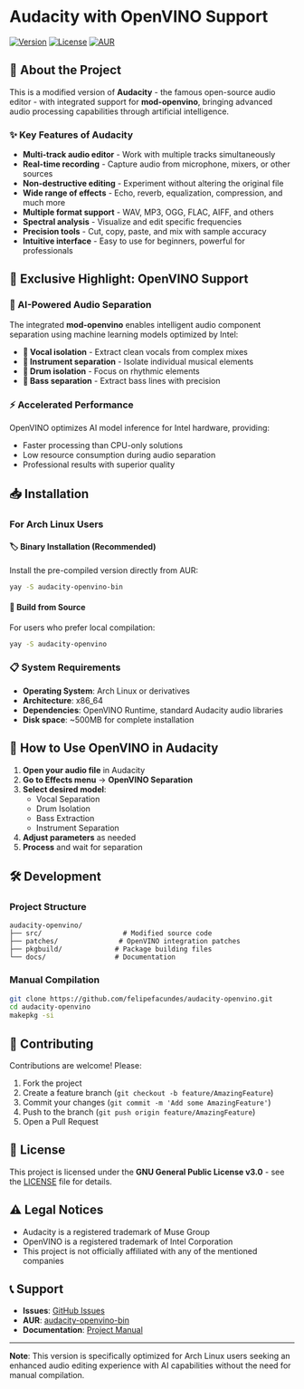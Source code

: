 # Audacity with OpenVINO Support

[![Version](https://img.shields.io/badge/version-3.7.5-blue.svg)](https://github.com/felipefacundes/audacity-openvino/releases)
[![License](https://img.shields.io/badge/license-GPLv3-green.svg)](LICENSE)
[![AUR](https://img.shields.io/badge/AUR-available-cyan.svg)](https://aur.archlinux.org/packages/audacity-openvino)

## 🎯 About the Project

This is a modified version of **Audacity** - the famous open-source audio editor - with integrated support for **mod-openvino**, bringing advanced audio processing capabilities through artificial intelligence.

### ✨ Key Features of Audacity

- **Multi-track audio editor** - Work with multiple tracks simultaneously
- **Real-time recording** - Capture audio from microphone, mixers, or other sources
- **Non-destructive editing** - Experiment without altering the original file
- **Wide range of effects** - Echo, reverb, equalization, compression, and much more
- **Multiple format support** - WAV, MP3, OGG, FLAC, AIFF, and others
- **Spectral analysis** - Visualize and edit specific frequencies
- **Precision tools** - Cut, copy, paste, and mix with sample accuracy
- **Intuitive interface** - Easy to use for beginners, powerful for professionals

## 🚀 Exclusive Highlight: OpenVINO Support

### 🤖 AI-Powered Audio Separation

The integrated **mod-openvino** enables intelligent audio component separation using machine learning models optimized by Intel:

- **🎤 Vocal isolation** - Extract clean vocals from complex mixes
- **🎵 Instrument separation** - Isolate individual musical elements
- **🥁 Drum isolation** - Focus on rhythmic elements
- **🎸 Bass separation** - Extract bass lines with precision

### ⚡ Accelerated Performance

OpenVINO optimizes AI model inference for Intel hardware, providing:

- Faster processing than CPU-only solutions
- Low resource consumption during audio separation
- Professional results with superior quality

## 📥 Installation

### For Arch Linux Users

#### 🏷️ Binary Installation (Recommended)

Install the pre-compiled version directly from AUR:

```bash
yay -S audacity-openvino-bin
```

#### 🔧 Build from Source

For users who prefer local compilation:

```bash
yay -S audacity-openvino
```

### 📋 System Requirements

- **Operating System**: Arch Linux or derivatives
- **Architecture**: x86_64
- **Dependencies**: OpenVINO Runtime, standard Audacity audio libraries
- **Disk space**: ~500MB for complete installation

## 🎨 How to Use OpenVINO in Audacity

1. **Open your audio file** in Audacity
2. **Go to Effects menu** → **OpenVINO Separation**
3. **Select desired model**:
   - Vocal Separation
   - Drum Isolation
   - Bass Extraction
   - Instrument Separation
4. **Adjust parameters** as needed
5. **Process** and wait for separation

## 🛠️ Development

### Project Structure

```
audacity-openvino/
├── src/                    # Modified source code
├── patches/               # OpenVINO integration patches
├── pkgbuild/             # Package building files
└── docs/                 # Documentation
```

### Manual Compilation

```bash
git clone https://github.com/felipefacundes/audacity-openvino.git
cd audacity-openvino
makepkg -si
```

## 🤝 Contributing

Contributions are welcome! Please:

1. Fork the project
2. Create a feature branch (`git checkout -b feature/AmazingFeature`)
3. Commit your changes (`git commit -m 'Add some AmazingFeature'`)
4. Push to the branch (`git push origin feature/AmazingFeature`)
5. Open a Pull Request

## 📄 License

This project is licensed under the **GNU General Public License v3.0** - see the [LICENSE](LICENSE) file for details.

## ⚠️ Legal Notices

- Audacity is a registered trademark of Muse Group
- OpenVINO is a registered trademark of Intel Corporation
- This project is not officially affiliated with any of the mentioned companies

## 📞 Support

- **Issues**: [GitHub Issues](https://github.com/felipefacundes/audacity-openvino/issues)
- **AUR**: [audacity-openvino-bin](https://aur.archlinux.org/packages/audacity-openvino-bin)
- **Documentation**: [Project Manual](https://manual.audacityteam.org/)

---

**Note**: This version is specifically optimized for Arch Linux users seeking an enhanced audio editing experience with AI capabilities without the need for manual compilation.
